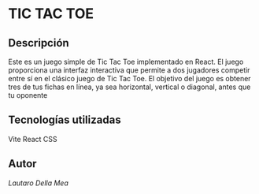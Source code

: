 # TIC TAC TOE

## Descripción

Este es un juego simple de Tic Tac Toe implementado en React. El juego proporciona una interfaz interactiva que permite a dos jugadores competir entre sí en el clásico juego de Tic Tac Toe. El objetivo del juego es obtener tres de tus fichas en línea, ya sea horizontal, vertical o diagonal, antes que tu oponente

## Tecnologías utilizadas

Vite
React
CSS

## Autor

_Lautaro Della Mea_
